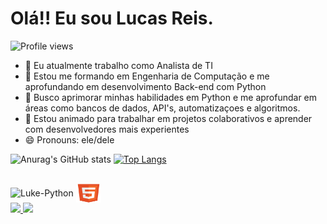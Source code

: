 # Olá!! Eu sou Lucas Reis.


<p align="left"> <img src="https://komarev.com/ghpvc/?username=LukeReis&color=blue" alt="Profile views" /> </p>

- 🔭 Eu atualmente trabalho como Analista de TI
- 🌱 Estou me formando em Engenharia de Computação e me aprofundando em desenvolvimento Back-end com Python
- 👯 Busco aprimorar minhas habilidades em Python e me aprofundar em áreas como bancos de dados, API's, automatizaçoes e algoritmos.
- 🤔 Estou animado para trabalhar em projetos colaborativos e aprender com desenvolvedores mais experientes
- 😄 Pronouns: ele/dele

![Anurag's GitHub stats](https://github-readme-stats-sigma-five.vercel.app/api?username=LukeReis&show_icons=true&hide=issues&count_private=true&theme=dracula)
[![Top Langs](https://github-readme-stats-sigma-five.vercel.app/api/top-langs/?username=LukeReis&theme=dracula)](https://github.com/anuraghazra/github-readme-stats)


<div style="display: inline_block"><br>
  <img align="center" alt="Luke-Python" height="30" width="40" src="https://cdn.jsdelivr.net/gh/devicons/devicon/icons/python/python-original.svg" />
  <img align="center" alt="Luke-HTML" height="30" width="40" src="https://raw.githubusercontent.com/devicons/devicon/master/icons/html5/html5-original.svg">
</div>


<div>
  <a href = "mailto:lucasbackpy.dev@gmail.com"><img src="https://img.shields.io/badge/Gmail-D14836?style=for-the-badge&logo=gmail&logoColor=white" target="_blank">
 </a>
 <a href = "https://www.linkedin.com/in/lucasgreis" target="_blank"><img src="https://img.shields.io/badge/LinkedIn-0077B5?style=for-the-badge&logo=linkedin&logoColor=white" target="_blank">
 </a>
</div>
          

